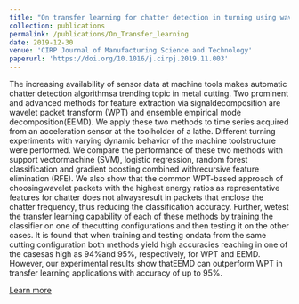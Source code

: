 ```yaml
---
title: "On transfer learning for chatter detection in turning using wavelet packet transform and ensemble empirical mode decomposition"
collection: publications
permalink: /publications/On_Transfer_learning
date: 2019-12-30
venue: 'CIRP Journal of Manufacturing Science and Technology'
paperurl: 'https://doi.org/10.1016/j.cirpj.2019.11.003'
---
```


The increasing availability of sensor data at machine tools makes automatic chatter detection algorithmsa trending topic in metal cutting. Two prominent and advanced methods for feature extraction via signaldecomposition are wavelet packet transform (WPT) and ensemble empirical mode decomposition(EEMD). We apply these two methods to time series acquired from an acceleration sensor at the toolholder of a lathe. Different turning experiments with varying dynamic behavior of the machine toolstructure were performed. We compare the performance of these two methods with support vectormachine (SVM), logistic regression, random forest classification and gradient boosting combined withrecursive feature elimination (RFE). We also show that the common WPT-based approach of choosingwavelet packets with the highest energy ratios as representative features for chatter does not alwaysresult in packets that enclose the chatter frequency, thus reducing the classification accuracy. Further, wetest the transfer learning capability of each of these methods by training the classifier on one of thecutting configurations and then testing it on the other cases. It is found that when training and testing ondata from the same cutting configuration both methods yield high accuracies reaching in one of the casesas high as 94%and 95%, respectively, for WPT and EEMD. However, our experimental results show thatEEMD can outperform WPT in transfer learning applications with accuracy of up to 95%.

[Learn more](https://doi.org/10.1016/j.cirpj.2019.11.003)